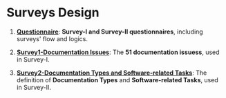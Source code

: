 # Surveys Design

1. **[Questionnaire](Questionnaire.docx)**: **Survey-I and Survey-II questionnaires**, including surveys' flow and logics.

2. **[Survey1-Documentation Issues](Survey1-DocumentationIssues.md)**: The **51 documentation issuess**, used in Survey-I.

3. **[Survey2-Documentation Types and Software-related Tasks](Survey2-DocumentationTypesAndSWDevActivitiesDefinitions.docx)**: The definition of **Documentation Types** and **Software-related Tasks**, used in Survey-II.

